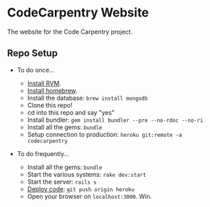 # CodeCarpentry Website

The website for the Code Carpentry project.

## Repo Setup
* To do once...
    * [Install RVM](http://beginrescueend.com/rvm/install/).
    * [Install homebrew](https://github.com/mxcl/homebrew/wiki/installation).
    * Install the database: `brew install mongodb`
    * Clone this repo!
    * cd into this repo and say "yes"
    * Install bundler: `gem install bundler --pre --no-rdoc --no-ri`
    * Install all the gems: `bundle`
    * Setup connection to production: `heroku git:remote -a codecarpentry`

* To do frequently...
    * Install all the gems: `bundle`
    * Start the various systems: `rake dev:start`
    * Start the server: `rails s`
    * [Deploy code](https://devcenter.heroku.com/articles/git): `git push origin heroku`
    * Open your browser on `localhost:3000`. Win.
